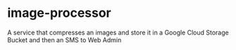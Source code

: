 # image-processor
A service that compresses an images and store it in a Google Cloud Storage Bucket and then an SMS to Web Admin 
